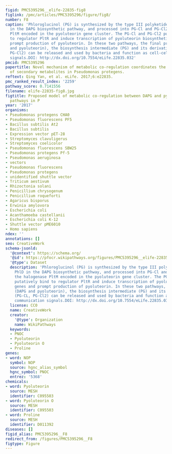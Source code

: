 ```yaml
---
figid: PMC5395296__elife-22835-fig8
figlink: /pmc/articles/PMC5395296/figure/fig8/
number: F8
caption: 'Phloroglucinol (PG) is synthesized by the type III polyketide synthase PhlD
  in the DAPG biosynthetic pathway, and processed into PG-Cl and PG-Cl2 by the halogenase
  PltM encoded in the pyoluteorin gene cluster. The PG-Cl and PG-Cl2 putatively bind
  to regulator PltR and induce transcription of pyoluteorin biosynthetic genes and
  prompt production of pyoluteorin. In these two pathways, the final products (DAPG
  and pyoluteorin), the biosynthesis intermediate (PG) and its derivatives (PG-CL,
  PG-Cl2) can be released and used by bacteria and function as cell-cell communication
  signals.DOI: http://dx.doi.org/10.7554/eLife.22835.032'
pmcid: PMC5395296
papertitle: Novel mechanism of metabolic co-regulation coordinates the biosynthesis
  of secondary metabolites in Pseudomonas protegens.
reftext: Qing Yan, et al. eLife. 2017;6:e22835.
pmc_ranked_result_index: '2259'
pathway_score: 0.7141556
filename: elife-22835-fig8.jpg
figtitle: Proposed model of metabolic co-regulation between DAPG and pyoluteorin biosynthetic
  pathways in P
year: '2017'
organisms:
- Pseudomonas protegens CHA0
- Pseudomonas fluorescens PF5
- Bacillus subtilis At2
- Bacillus subtilis
- Expression vector pET-28
- Streptomyces clavuligerus
- Streptomyces coelicolor
- Pseudomonas fluorescens SBW25
- Pseudomonas protegens Pf-5
- Pseudomonas aeruginosa
- vectors
- Pseudomonas fluorescens
- Pseudomonas protegens
- unidentified shuttle vector
- Triticum aestivum
- Rhizoctonia solani
- Penicillium chrysogenum
- Penicillium roqueforti
- Agaricus bisporus
- Erwinia amylovora
- Escherichia coli
- Acanthamoeba castellanii
- Escherichia coli K-12
- Shuttle vector pME6010
- Homo sapiens
ndex: ''
annotations: []
seo: CreativeWork
schema-jsonld:
  '@context': https://schema.org/
  '@id': https://pfocr.wikipathways.org/figures/PMC5395296__elife-22835-fig8.html
  '@type': Dataset
  description: 'Phloroglucinol (PG) is synthesized by the type III polyketide synthase
    PhlD in the DAPG biosynthetic pathway, and processed into PG-Cl and PG-Cl2 by
    the halogenase PltM encoded in the pyoluteorin gene cluster. The PG-Cl and PG-Cl2
    putatively bind to regulator PltR and induce transcription of pyoluteorin biosynthetic
    genes and prompt production of pyoluteorin. In these two pathways, the final products
    (DAPG and pyoluteorin), the biosynthesis intermediate (PG) and its derivatives
    (PG-CL, PG-Cl2) can be released and used by bacteria and function as cell-cell
    communication signals.DOI: http://dx.doi.org/10.7554/eLife.22835.032'
  license: CC0
  name: CreativeWork
  creator:
    '@type': Organization
    name: WikiPathways
  keywords:
  - PNOC
  - Pyoluteorin
  - Pyoluteorin O
  - Proline
genes:
- word: NOP
  symbol: NOP
  source: hgnc_alias_symbol
  hgnc_symbol: PNOC
  entrez: '5368'
chemicals:
- word: Pyoluteorin
  source: MESH
  identifier: C095503
- word: Pyoluteorin O
  source: MESH
  identifier: C095503
- word: Proline
  source: MESH
  identifier: D011392
diseases: []
figid_alias: PMC5395296__F8
redirect_from: /figures/PMC5395296__F8
figtype: Figure
---
```

